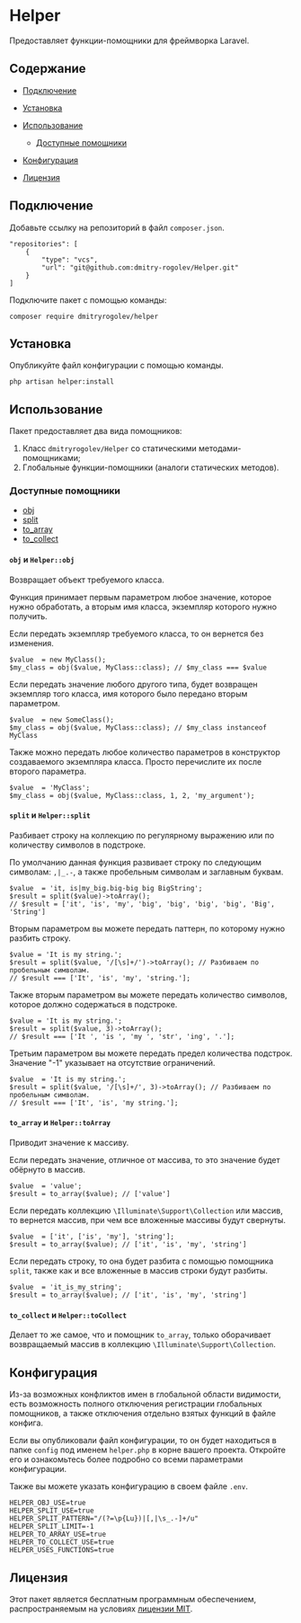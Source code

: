 # Helper 

Предоставляет функции-помощники для фреймворка Laravel.

## Содержание

- [Подключение](#подключение)
- [Установка](#установка)
- [Использование](#использование)

    + [Доступные помощники](#доступные-помощники)

- [Конфигурация](#конфигурация)
- [Лицензия](#лицензия)

## Подключение 

Добавьте ссылку на репозиторий в файл `composer.json`.

    "repositories": [
        {
            "type": "vcs",
            "url": "git@github.com:dmitry-rogolev/Helper.git"
        }
    ]

Подключите пакет с помощью команды: 

    composer require dmitryrogolev/helper

## Установка 

Опубликуйте файл конфигурации с помощью команды.

    php artisan helper:install 

## Использование 

Пакет предоставляет два вида помощников: 

1. Класс `dmitryrogolev/Helper` со статическими методами-помощниками;
2. Глобальные функции-помощники (аналоги статических методов).

### Доступные помощники

- [obj](#obj-и-helperobj)
- [split](#split-и-helpersplit)
- [to_array](#to_array-и-helpertoarray)
- [to_collect](#to_collect-и-helpertocollect)

#### `obj` и `Helper::obj`

Возвращает объект требуемого класса.

Функция принимает первым параметром любое значение, которое нужно обработать, 
а вторым имя класса, экземпляр которого нужно получить.

Если передать экземпляр требуемого класса, то он вернется без изменения. 

    $value  = new MyClass();
    $my_class = obj($value, MyClass::class); // $my_class === $value

Если передать значение любого другого типа, будет возвращен экземпляр того класса, имя которого было передано вторым параметром. 

    $value  = new SomeClass();
    $my_class = obj($value, MyClass::class); // $my_class instanceof MyClass

Также можно передать любое количество параметров в конструктор создаваемого экземпляра класса. Просто перечислите их после второго параметра.

    $value  = 'MyClass';
    $my_class = obj($value, MyClass::class, 1, 2, 'my_argument');

#### `split` и `Helper::split`

Разбивает строку на коллекцию по регулярному выражению или по количеству символов в подстроке.

По умолчанию данная функция развивает строку по следующим символам: `,|_.-`, а также пробельным символам и заглавным буквам.

    $value  = 'it, is|my_big.big-big big BigString';
    $result = split($value)->toArray(); 
    // $result = ['it', 'is', 'my', 'big', 'big', 'big', 'big', 'Big', 'String']

Вторым параметром вы можете передать паттерн, по которому нужно разбить строку.

    $value = 'It is my string.';
    $result = split($value, '/[\s]+/')->toArray(); // Разбиваем по пробельным символам.
    // $result === ['It', 'is', 'my', 'string.'];

Также вторым параметром вы можете передать количество символов, которое должно содержаться в подстроке.

    $value = 'It is my string.';
    $result = split($value, 3)->toArray(); 
    // $result === ['It ', 'is ', 'my ', 'str', 'ing', '.'];

Третьим параметром вы можете передать предел количества подстрок. Значение "-1" указывает на отсутствие ограничений.

    $value  = 'It is my string.';
    $result = split($value, '/[\s]+/', 3)->toArray(); // Разбиваем по пробельным символам.
    // $result === ['It', 'is', 'my string.'];

#### `to_array` и `Helper::toArray`

Приводит значение к массиву.

Если передать значение, отличное от массива, то это значение будет обёрнуто в массив.

    $value  = 'value';
    $result = to_array($value); // ['value']

Если передать коллекцию `\Illuminate\Support\Collection` или массив, то вернется массив, при чем все вложенные массивы будут свернуты.

    $value  = ['it', ['is', 'my'], 'string'];
    $result = to_array($value); // ['it', 'is', 'my', 'string']

Если передать строку, то она будет разбита с помощью помощника `split`, также как и все вложенные в массив строки будут разбиты.

    $value  = 'it_is_my_string';
    $result = to_array($value); // ['it', 'is', 'my', 'string']

#### `to_collect` и `Helper::toCollect`

Делает то же самое, что и помощник `to_array`, только оборачивает возвращаемый массив в коллекцию `\Illuminate\Support\Collection`.

## Конфигурация

Из-за возможных конфликтов имен в глобальной области видимости, есть возможность полного отключения регистрации глобальных помощников, а также отключения отдельно взятых функций в файле конфига.

Если вы опубликовали файл конфигурации, то он будет находиться в папке `config` под именем `helper.php` в корне вашего проекта. Откройте его и ознакомьтесь более подробно со всеми параметрами конфигурации.

Также вы можете указать конфигурацию в своем файле `.env`.

    HELPER_OBJ_USE=true
    HELPER_SPLIT_USE=true
    HELPER_SPLIT_PATTERN="/(?=\p{Lu})|[,|\s_.-]+/u"
    HELPER_SPLIT_LIMIT=-1
    HELPER_TO_ARRAY_USE=true
    HELPER_TO_COLLECT_USE=true
    HELPER_USES_FUNCTIONS=true

## Лицензия 

Этот пакет является бесплатным программным обеспечением, распространяемым на условиях [лицензии MIT](./LICENSE).
